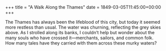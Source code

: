 +++
title = "A Walk Along the Thames"
date = 1849-03-05T11:45:00+00:00
+++

The Thames has always been the lifeblood of this city, but today it seemed more restless than usual. The water was churning, reflecting the grey skies above. As I strolled along its banks, I couldn’t help but wonder about the many souls who have crossed it—merchants, sailors, and common folk. How many tales have they carried with them across these murky waters?